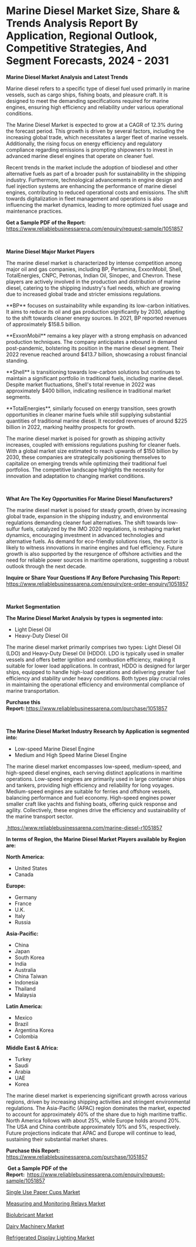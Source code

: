 <p><h1>Marine Diesel Market Size, Share & Trends Analysis Report By Application, Regional Outlook, Competitive Strategies, And Segment Forecasts, 2024 - 2031</h1></p><p><strong>Marine Diesel Market Analysis and Latest Trends</strong></p>
<p><p>Marine diesel refers to a specific type of diesel fuel used primarily in marine vessels, such as cargo ships, fishing boats, and pleasure craft. It is designed to meet the demanding specifications required for marine engines, ensuring high efficiency and reliability under various operational conditions.</p><p>The Marine Diesel Market is expected to grow at a CAGR of 12.3% during the forecast period. This growth is driven by several factors, including the increasing global trade, which necessitates a larger fleet of marine vessels. Additionally, the rising focus on energy efficiency and regulatory compliance regarding emissions is prompting shipowners to invest in advanced marine diesel engines that operate on cleaner fuel.</p><p>Recent trends in the market include the adoption of biodiesel and other alternative fuels as part of a broader push for sustainability in the shipping industry. Furthermore, technological advancements in engine design and fuel injection systems are enhancing the performance of marine diesel engines, contributing to reduced operational costs and emissions. The shift towards digitalization in fleet management and operations is also influencing the market dynamics, leading to more optimized fuel usage and maintenance practices.</p></p>
<p><strong>Get a Sample PDF of the Report:&nbsp;</strong> <a href="https://www.reliablebusinessarena.com/enquiry/request-sample/1051857?utm_campaign=1596&utm_medium=2&utm_source=Github&utm_content=ia&utm_term=20102024&utm_id=marine-diesel">https://www.reliablebusinessarena.com/enquiry/request-sample/1051857</a></p>
<p>&nbsp;</p>
<p><strong>Marine Diesel Major Market Players</strong></p>
<p><p>The marine diesel market is characterized by intense competition among major oil and gas companies, including BP, Pertamina, ExxonMobil, Shell, TotalEnergies, CNPC, Petronas, Indian Oil, Sinopec, and Chevron. These players are actively involved in the production and distribution of marine diesel, catering to the shipping industry's fuel needs, which are growing due to increased global trade and stricter emissions regulations.</p><p>**BP** focuses on sustainability while expanding its low-carbon initiatives. It aims to reduce its oil and gas production significantly by 2030, adapting to the shift towards cleaner energy sources. In 2021, BP reported revenues of approximately $158.5 billion.</p><p>**ExxonMobil** remains a key player with a strong emphasis on advanced production techniques. The company anticipates a rebound in demand post-pandemic, bolstering its position in the marine diesel segment. Their 2022 revenue reached around $413.7 billion, showcasing a robust financial standing.</p><p>**Shell** is transitioning towards low-carbon solutions but continues to maintain a significant portfolio in traditional fuels, including marine diesel. Despite market fluctuations, Shell's total revenue in 2022 was approximately $400 billion, indicating resilience in traditional market segments.</p><p>**TotalEnergies**, similarly focused on energy transition, sees growth opportunities in cleaner marine fuels while still supplying substantial quantities of traditional marine diesel. It recorded revenues of around $225 billion in 2022, marking healthy prospects for growth.</p><p>The marine diesel market is poised for growth as shipping activity increases, coupled with emissions regulations pushing for cleaner fuels. With a global market size estimated to reach upwards of $150 billion by 2030, these companies are strategically positioning themselves to capitalize on emerging trends while optimizing their traditional fuel portfolios. The competitive landscape highlights the necessity for innovation and adaptation to changing market conditions.</p></p>
<p>&nbsp;</p>
<p><strong>What Are The Key Opportunities For Marine Diesel Manufacturers?</strong></p>
<p><p>The marine diesel market is poised for steady growth, driven by increasing global trade, expansion in the shipping industry, and environmental regulations demanding cleaner fuel alternatives. The shift towards low-sulfur fuels, catalyzed by the IMO 2020 regulations, is reshaping market dynamics, encouraging investment in advanced technologies and alternative fuels. As demand for eco-friendly solutions rises, the sector is likely to witness innovations in marine engines and fuel efficiency. Future growth is also supported by the resurgence of offshore activities and the need for reliable power sources in maritime operations, suggesting a robust outlook through the next decade.</p></p>
<p><strong>Inquire or Share Your Questions If Any Before Purchasing This Report:</strong> <a href="https://www.reliablebusinessarena.com/enquiry/pre-order-enquiry/1051857?utm_campaign=1596&utm_medium=2&utm_source=Github&utm_content=ia&utm_term=20102024&utm_id=marine-diesel">https://www.reliablebusinessarena.com/enquiry/pre-order-enquiry/1051857</a></p>
<p>&nbsp;</p>
<p><strong>Market Segmentation</strong></p>
<p><strong>The Marine Diesel Market Analysis by types is segmented into:</strong></p>
<p><ul><li>Light Diesel Oil</li><li>Heavy-Duty Diesel Oil</li></ul></p>
<p><p>The marine diesel market primarily comprises two types: Light Diesel Oil (LDO) and Heavy-Duty Diesel Oil (HDDO). LDO is typically used in smaller vessels and offers better ignition and combustion efficiency, making it suitable for lower load applications. In contrast, HDDO is designed for larger ships, equipped to handle high-load operations and delivering greater fuel efficiency and stability under heavy conditions. Both types play crucial roles in maintaining the operational efficiency and environmental compliance of marine transportation.</p></p>
<p><strong>Purchase this Report:&nbsp;</strong><a href="https://www.reliablebusinessarena.com/purchase/1051857?utm_campaign=1596&utm_medium=2&utm_source=Github&utm_content=ia&utm_term=20102024&utm_id=marine-diesel">https://www.reliablebusinessarena.com/purchase/1051857</a></p>
<p>&nbsp;</p>
<p><strong>The Marine Diesel Market Industry Research by Application is segmented into:</strong></p>
<p><ul><li>Low-speed Marine Diesel Engine</li><li>Medium and High Speed Marine Diesel Engine</li></ul></p>
<p><p>The marine diesel market encompasses low-speed, medium-speed, and high-speed diesel engines, each serving distinct applications in maritime operations. Low-speed engines are primarily used in large container ships and tankers, providing high efficiency and reliability for long voyages. Medium-speed engines are suitable for ferries and offshore vessels, balancing performance and fuel economy. High-speed engines power smaller craft like yachts and fishing boats, offering quick response and agility. Collectively, these engines drive the efficiency and sustainability of the marine transport sector.</p></p>
<p><a href="https://www.reliablebusinessarena.com/marine-diesel-r1051857?utm_campaign=1596&utm_medium=2&utm_source=Github&utm_content=ia&utm_term=20102024&utm_id=marine-diesel">&nbsp;https://www.reliablebusinessarena.com/marine-diesel-r1051857</a></p>
<p><strong>In terms of Region, the Marine Diesel Market Players available by Region are:</strong></p>
<p>
    <p> <strong> North America: </strong>
        <ul>
            <li>United States</li>
            <li>Canada</li>
        </ul>
        </p> 
    <p> <strong> Europe: </strong>
        <ul>
            <li>Germany</li>
            <li>France</li>
            <li>U.K.</li>
            <li>Italy</li>
            <li>Russia</li>
        </ul>
        </p> 
    <p> <strong> Asia-Pacific: </strong>
        <ul>
            <li>China</li>
            <li>Japan</li>
            <li>South Korea</li>
            <li>India</li>
            <li>Australia</li>
            <li>China Taiwan</li>
            <li>Indonesia</li>
            <li>Thailand</li>
            <li>Malaysia</li>
        </ul>
        </p> 
    <p> <strong> Latin America: </strong>
        <ul>
            <li>Mexico</li>
            <li>Brazil</li>
            <li>Argentina Korea</li>
            <li>Colombia</li>
        </ul>
        </p> 
    <p> <strong> Middle East & Africa: </strong>
        <ul>
            <li>Turkey</li>
            <li>Saudi</li>
            <li>Arabia</li>
            <li>UAE</li>
            <li>Korea</li>
        </ul>
    </p>
    </p>
<p><p>The marine diesel market is experiencing significant growth across various regions, driven by increasing shipping activities and stringent environmental regulations. The Asia-Pacific (APAC) region dominates the market, expected to account for approximately 40% of the share due to high maritime traffic. North America follows with about 25%, while Europe holds around 20%. The USA and China contribute approximately 10% and 5%, respectively. Future projections indicate that APAC and Europe will continue to lead, sustaining their substantial market shares.</p></p>
<p><strong>Purchase this Report: </strong><a href="https://www.reliablebusinessarena.com/purchase/1051857?utm_campaign=1596&utm_medium=2&utm_source=Github&utm_content=ia&utm_term=20102024&utm_id=marine-diesel">https://www.reliablebusinessarena.com/purchase/1051857</a></p>
<p>&nbsp;<strong>Get a Sample PDF of the Report:&nbsp;&nbsp;</strong><a href="https://www.reliablebusinessarena.com/enquiry/request-sample/1051857?utm_campaign=1596&utm_medium=2&utm_source=Github&utm_content=ia&utm_term=20102024&utm_id=marine-diesel">https://www.reliablebusinessarena.com/enquiry/request-sample/1051857</a></p>
<p><strong></strong></p>
<p><p><a href="https://www.linkedin.com/pulse/single-use-paper-cups-market-investigation-industry-evolution-vd3uf?utm_campaign=1596&utm_medium=2&utm_source=Github&utm_content=ia&utm_term=20102024&utm_id=marine-diesel">Single Use Paper Cups Market</a></p><p><a href="https://www.linkedin.com/pulse/navigating-measuring-monitoring-relays-market-expert-bpyae?utm_campaign=1596&utm_medium=2&utm_source=Github&utm_content=ia&utm_term=20102024&utm_id=marine-diesel">Measuring and Monitoring Relays Market</a></p><p><a href="https://github.com/KamrulHadi87/Market-Research-Report-List-1/blob/main/biolubricant-market.md?utm_campaign=1596&utm_medium=2&utm_source=Github&utm_content=ia&utm_term=20102024&utm_id=marine-diesel">Biolubricant Market</a></p><p><a href="https://issuu.com/reportprime-2/docs/dairy-machinery-market-size-2030.pp_cebac1acb33e10?utm_campaign=1596&utm_medium=2&utm_source=Github&utm_content=ia&utm_term=20102024&utm_id=marine-diesel">Dairy Machinery Market</a></p><p><a href="https://www.linkedin.com/pulse/booming-refrigerated-display-lighting-market-sector-analysis-at7ue?utm_campaign=1596&utm_medium=2&utm_source=Github&utm_content=ia&utm_term=20102024&utm_id=marine-diesel">Refrigerated Display Lighting Market</a></p></p>